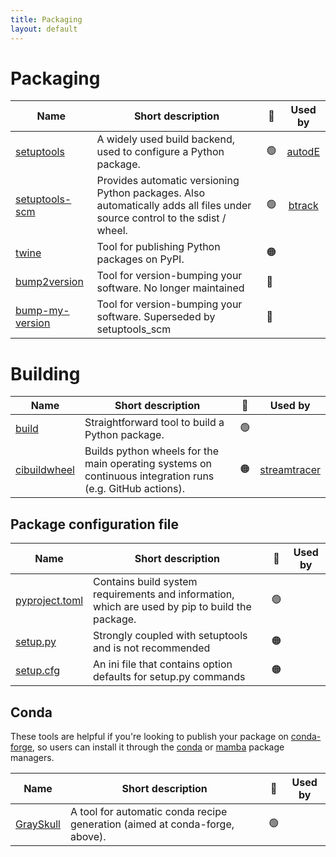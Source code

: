 ```yaml
---
title: Packaging
layout: default
---
```


# Packaging

| Name                                                                  | Short description                                                                                                           | 🚦  |                     Used by                     |
| --------------------------------------------------------------------- | --------------------------------------------------------------------------------------------------------------------------- | --- | :---------------------------------------------: |
| [setuptools](https://setuptools.pypa.io)                              | A widely used build backend, used to configure a Python package.                                                            | 🟢  | [autodE](https://github.com/duartegroup/autodE) |
| [setuptools-scm](https://github.com/pypa/setuptools_scm/)             | Provides automatic versioning Python packages. Also automatically adds all files under source control to the sdist / wheel. | 🟢  | [btrack](https://github.com/quantumjot/btrack)  |
| [twine](https://pypi.org/project/twine/)                              | Tool for publishing Python packages on PyPI.                                                                                | 🟠  |                                                 |
| [bump2version](https://pypi.org/project/bump2version/)                | Tool for version-bumping your software. No longer maintained                                                                | 🔴  |                                                 |
| [bump-my-version](https://github.com/callowayproject/bump-my-version) | Tool for version-bumping your software. Superseded by setuptools_scm                                                        | 🔴  |                                                 |

# Building

| Name                                                  | Short description                                                                                         | 🚦  |                         Used by                          |
| ----------------------------------------------------- | --------------------------------------------------------------------------------------------------------- | --- | :------------------------------------------------------: |
| [build](https://pypa-build.readthedocs.io/en/stable/) | Straightforward tool to build a Python package.                                                           | 🟢  |                                                          |
| [cibuildwheel](https://cibuildwheel.readthedocs.io)   | Builds python wheels for the main operating systems on continuous integration runs (e.g. GitHub actions). | 🟠  | [streamtracer](https://github.com/dstansby/streamtracer) |

## Package configuration file

| Name                                                                                               | Short description                                                                               | 🚦  | Used by |
| -------------------------------------------------------------------------------------------------- | ----------------------------------------------------------------------------------------------- | --- | :-----: |
| [pyproject.toml](https://pip.pypa.io/en/stable/reference/build-system/pyproject-toml/)             | Contains build system requirements and information, which are used by pip to build the package. | 🟢  |         |
| [setup.py](https://packaging.python.org/en/latest/guides/distributing-packages-using-setuptools/)  | Strongly coupled with setuptools and is not recommended                                         | 🟠  |         |
| [setup.cfg](https://packaging.python.org/en/latest/guides/distributing-packages-using-setuptools/) | An ini file that contains option defaults for setup.py commands                                 | 🟠  |         |

## Conda

These tools are helpful if you're looking to publish your package on [conda-forge](https://conda-forge.org/), so users can install it through the [conda](https://docs.conda.io/en/latest/) or [mamba](https://mamba.readthedocs.io/en/latest/index.html) package managers.

| Name                                                      | Short description                                                           | 🚦  | Used by |
| --------------------------------------------------------- | --------------------------------------------------------------------------- | --- | :-----: |
| [GraySkull](https://github.com/conda-incubator/grayskull) | A tool for automatic conda recipe generation (aimed at conda-forge, above). | 🟢  |         |
